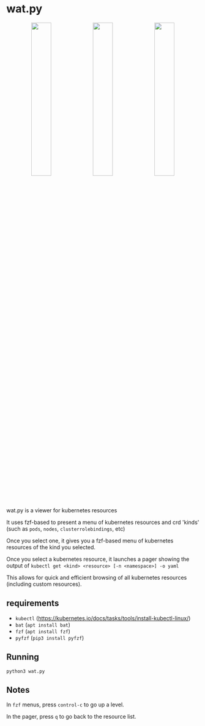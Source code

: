 # wat.py

<p align="center">
<img width="32%" src="https://i.imgur.com/tABEGLg.png"/><img width="32%" src="https://i.imgur.com/OMqZRXZ.png"/><img width="32%" src="https://i.imgur.com/UqWTWY1.png"/>
</p>

wat.py is a viewer for kubernetes resources

It uses fzf-based to present a menu of kubernetes resources and crd 'kinds' (such as `pods`, `nodes`, `clusterrolebindings`, etc)

Once you select one, it gives you a fzf-based menu of kubernetes resources of the kind you selected.

Once you select a kubernetes resource, it launches a pager showing the output of `kubectl get <kind> <resource> [-n <namespace>] -o yaml`

This allows for quick and efficient browsing of all kubernetes resources (including custom resources).

## requirements

- `kubectl` (https://kubernetes.io/docs/tasks/tools/install-kubectl-linux/)
- `bat` (`apt install bat`)
- `fzf` (`apt install fzf`)
- `pyfzf` (`pip3 install pyfzf`)

## Running

`python3 wat.py`

## Notes

In `fzf` menus, press `control-c` to go up a level.

In the pager, press `q` to go back to the resource list.
